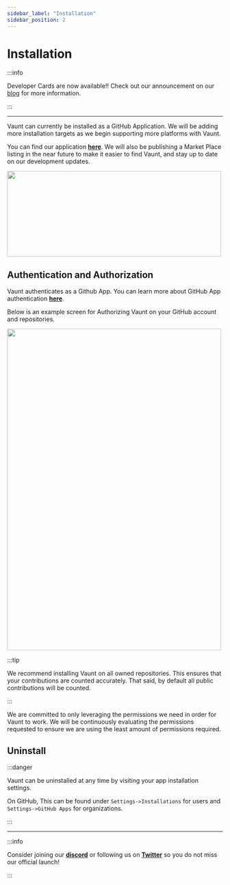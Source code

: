 ```yaml
---
sidebar_label: "Installation"
sidebar_position: 2
---
```


# Installation

:::info

Developer Cards are now available!! Check out our announcement on our [blog](https://blog.vaunt.dev/preview/6422751ff9009500083d142c) for more information.

:::

---

Vaunt can currently be installed as a GitHub Application. We will be adding more installation targets as we begin supporting more platforms with Vaunt.

You can find our application **[here](https://github.com/marketplace/vaunt-dev)**. We will also be publishing a Market Place listing in the near future to make it easier to find Vaunt, and stay up to date on our development updates.

<p>
    <img src={require('./assets/install_vaunt.png').default}  width="500" height="200"/>
</p>

## Authentication and Authorization

Vaunt authenticates as a Github App. You can learn more about GitHub App authentication **[here](https://docs.github.com/en/apps/creating-github-apps/authenticating-with-a-github-app/about-authentication-with-a-github-app)**.

Below is an example screen for Authorizing Vaunt on your GitHub account and repositories.

<p>
    <img src={require('./assets/install_vaunt_permissions.png').default} width="500" height="750"/>
</p>

:::tip

We recommend installing Vaunt on all owned repositories. This ensures that your contributions are counted accurately. That said, by default all public contributions will be counted.

:::

We are committed to only leveraging the permissions we need in order for Vaunt to work. We will be continuously evaluating the permissions requested to ensure we are using the least amount of permissions required.

## Uninstall

:::danger

Vaunt can be uninstalled at any time by visiting your app installation settings.

On GitHub, This can be found under `Settings->Installations` for users and `Settings->GitHub Apps` for organizations.

:::

---

:::info

Consider joining our **[discord](https://discord.gg/mn29Xkvry2)** or following us on **[Twitter](https://twitter.com/VauntDev)**
so you do not miss our official launch!

:::
